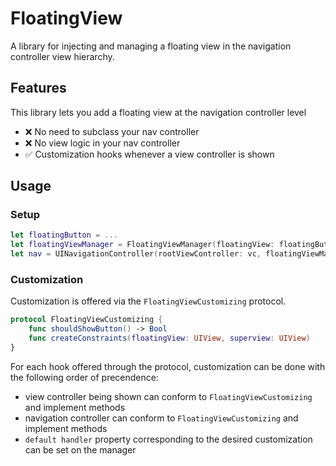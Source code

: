 # FloatingView
A library for injecting and managing a floating view in the navigation controller view hierarchy.

## Features
This library lets you add a floating view at the navigation controller level 
- ❌ No need to subclass your nav controller
- ❌ No view logic in your nav controller
- ✅ Customization hooks whenever a view controller is shown

## Usage

### Setup

```swift
let floatingButton = ...
let floatingViewManager = FloatingViewManager(floatingView: floatingButton)
let nav = UINavigationController(rootViewController: vc, floatingViewManager: floatingViewManager)
```

### Customization

Customization is offered via the `FloatingViewCustomizing` protocol.

```swift
protocol FloatingViewCustomizing {
    func shouldShowButton() -> Bool
    func createConstraints(floatingView: UIView, superview: UIView)
}
```

For each hook offered through the protocol, customization can be done with the following order of precendence:
 - view controller being shown can conform to `FloatingViewCustomizing` and implement methods
 - navigation controller can conform to `FloatingViewCustomizing` and implement methods
 -  `default handler` property corresponding to the desired customization can be set on the manager
